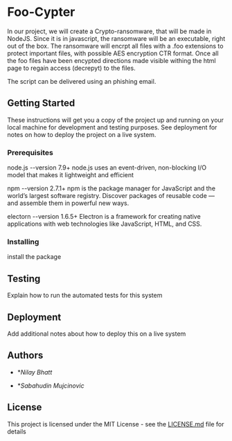 # Foo-Cypter

In our project, we will create a Crypto-ransomware, that will be made in NodeJS. Since it is in javascript, the ransomware will be an executable, right out of the box. The ransomware will encrpt all files with a .foo extensions to protect important files, with possible AES encryption CTR format. Once all the foo files have been encypted directions made visible withing the html page to regain access (decrepyt) to the files.

The script can be delivered using an phishing email. 

## Getting Started

These instructions will get you a copy of the project up and running on your local machine for development and testing purposes. See deployment for notes on how to deploy the project on a live system.

### Prerequisites

node.js --version 7.9+	node.js uses an event-driven, non-blocking I/O model that makes it lightweight and efficient

npm --version 2.7.1+	npm is the package manager for JavaScript and the world’s largest software registry. Discover packages of reusable code — and assemble them in powerful new ways.

electorn --version 1.6.5+	Electron is a framework for creating native applications with web technologies like JavaScript, HTML, and CSS.


### Installing

install the package



## Testing

Explain how to run the automated tests for this system



## Deployment

Add additional notes about how to deploy this on a live system


## Authors

* **Nilay Bhatt* 

* **Sabahudin Mujcinovic* 

## License

This project is licensed under the MIT License - see the [LICENSE.md](LICENSE.md) file for details